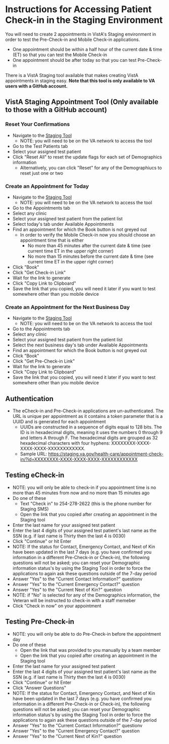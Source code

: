 # Instructions for Accessing Patient Check-in in the Staging Environment

You will need to create 2 appointments in VistA's Staging environment in order to test the Pre-Check-in and Mobile Check-in applications.
- One appointment should be within a half hour of the current date & time (ET) so that you can test the Mobile Check-in 
- One appointment should be after today so that you can test Pre-Check-in

There is a VistA Staging tool available that makes creating VistA appointments in staging easy. **Note that this tool is only available to VA users with a GitHub account.**

## VistA Staging Appointment Tool (Only available to those with a GitHub account)

### Reset Your Confirmations
- Navigate to the [Staging Tool](https://vigilant-couscous-ab7fb4a4.pages.github.io/)
  - NOTE: you will need to be on the VA network to access the tool
- Go to the Test Patients tab
- Select your assigned test patient
- Click "Reset All" to reset the update flags for each set of Demographics information 
  - Alternatively, you can click "Reset" for any of the Demographiucs to reset just one or two

### Create an Appointment for Today
- Navigate to the [Staging Tool](https://vigilant-couscous-ab7fb4a4.pages.github.io/)
  - NOTE: you will need to be on the VA network to access the tool
- Go to the Appointments tab
- Select any clinic
- Select your assigned test patient from the patient list 
- Select today's tab under Available Appointments
- Find an appointment for which the Book button is not greyed out
    - In order to verify the Mobile Check-in now you should choose an appointment time that is either
      - No more than 45 minutes after the current date & time (see current time ET in the upper right corner)
      - No more than 15 minutes before the current date & time (see current time ET in the upper right corner)
- Click "Book"
- Click "Get Check-in Link"
- Wait for the link to generate
- Click "Copy Link to Clipboard"
- Save the link that you copied, you will need it later if you want to test somewhere other than you mobile device

### Create an Appointment for the Next Business Day
- Navigate to the [Staging Tool](https://vigilant-couscous-ab7fb4a4.pages.github.io/)
  - NOTE: you will need to be on the VA network to access the tool
- Go to the Appointments tab
- Select any clinic
- Select your assigned test patient from the patient list 
- Select the next business day's tab under Available Appointments
- Find an appointment for which the Book button is not greyed out
- Click "Book"
- Click "Get Pre-Check-in Link"
- Wait for the link to generate
- Click "Copy Link to Clipboard"
- Save the link that you copied, you will need it later if you want to test somewhere other than you mobile device

## Authentication
- The eCheck-in and Pre-Check-in applications are un-authenticated. The URL is unique per appointment as it contains a token parameter that is a UUID and is generated for each appointment
    - UUIDs are constructed in a sequence of digits equal to 128 bits. The ID is in hexadecimal digits, meaning it uses the numbers 0 through 9 and letters A through F. The hexadecimal digits are grouped as 32 hexadecimal characters with four hyphens: XXXXXXXX-XXXX-XXXX-XXXX-XXXXXXXXXXXX.
    - Sample URL: https://staging.va.gov/health-care/appointment-check-in/?id=XXXXXXXX-XXXX-XXXX-XXXX-XXXXXXXXXXXX

## Testing eCheck-in
- NOTE: you will only be able to check-in if you appointment time is no more than 45 minutes from now and no more than 15 minutes ago
- Do one of these
    - Text "Check in" to 254-278-2622 (this is the phone number for Staging SMS)
    - Open the link that you copied after creating an appointment in the Staging tool
- Enter the last name for your assigned test patient
- Enter the last 4 digits of your assigned test patient's last name as the SSN (e.g. if last name is Thirty then the last 4 is 0030)
- Click "Continue" or hit Enter
- NOTE: If the status for Contact, Emergency Contact, and Next of Kin have been updated in the last 7 days (e.g. you have confirmed you information in a different  Pre-Check-in or Check-in), the following questions will not be asked; you can reset your Demographic information status's by using the Staging Tool in order to force the applications to again ask these questions outside of the 7-day period
- Answer "Yes" to the "Current Contact Information?" questionv
- Answer "Yes" to the "Current Emergency Contact?" question
- Answer "Yes" to the "Current Next of Kin?" question
- NOTE: if "No" is selected for any of the Demographics information, the Veteran will be instructed to check-in with a staff memeber
- Click "Check in now" on your appointment

## Testing Pre-Check-in
- NOTE: you will only be able to do Pre-Check-in before the appointment day
- Do one of these
    - Open the link that was provided to you manually by a team member    
    - Open the link that you copied after creating an appointment in the Staging tool
- Enter the last name for your assigned test patient
- Enter the last 4 digits of your assigned test patient's last name as the SSN (e.g. if last name is Thirty then the last 4 is 0030)
- Click "Continue" or hit Enter
- Click "Answer Questions"
- NOTE: If the status for Contact, Emergency Contact, and Next of Kin have been updated in the last 7 days (e.g. you have confirmed you information in a different  Pre-Check-in or Check-in), the following questions will not be asked; you can reset your Demographic information status's by using the Staging Tool in order to force the applications to again ask these questions outside of the 7-day period
- Answer "Yes" to the "Current Contact Information?" questionv
- Answer "Yes" to the "Current Emergency Contact?" question
- Answer "Yes" to the "Current Next of Kin?" question


